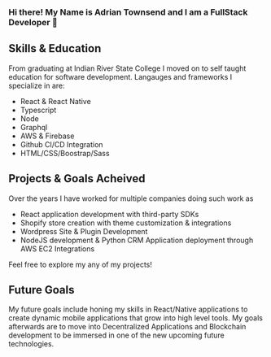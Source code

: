 ### Hi there! My Name is Adrian Townsend and I am a FullStack Developer 👋

## Skills & Education
From graduating at Indian River State College I moved on to self taught education for software development. 
Langauges and frameworks I specialize in are:
* React & React Native
* Typescript
* Node 
* Graphql
* AWS & Firebase
* Github CI/CD Integration
* HTML/CSS/Boostrap/Sass

## Projects & Goals Acheived
Over the years I have worked for multiple companies doing such work as 
* React application development with third-party SDKs
* Shopify store creation with theme customization & integrations
* Wordpress Site & Plugin Development
* NodeJS development & Python CRM Application deployment through AWS EC2 Integrations 

Feel free to explore my any of my projects!

## Future Goals
My future goals include honing my skills in React/Native applications to create dynamic mobile applications that grow into high level tools. My goals afterwards are to move into Decentralized Applications and Blockchain development to be immersed in one of the new upcoming future technologies.

<!--
**adrianrtownsend/adrianrtownsend** is a ✨ _special_ ✨ repository because its `README.md` (this file) appears on your GitHub profile.

Here are some ideas to get you started:

- 🔭 I’m currently working on ...
- 🌱 I’m currently learning ...
- 👯 I’m looking to collaborate on ...
- 🤔 I’m looking for help with ...
- 💬 Ask me about ...
- 📫 How to reach me: ...
- 😄 Pronouns: ...
- ⚡ Fun fact: ...
-->
